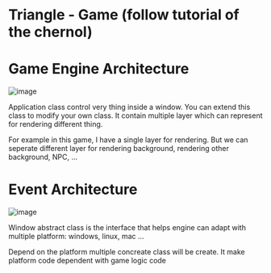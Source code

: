 # Triangle - Game (follow tutorial of the chernol)  


<space><space>


# Game Engine Architecture


<space><space>


![image](https://github.com/user-attachments/assets/18e6f395-4b3c-4778-b852-39c97275b71e)


<space><space>
Application class control very thing inside a window. You can extend this class to modify your own class.
It contain multiple layer which can represent for rendering different thing.


<space><space>
For example in this game, I have a single layer for rendering. But we can seperate different layer for rendering background, rendering other background, NPC, ... 




<space><space>
# Event Architecture


<space><space>
![image](https://github.com/user-attachments/assets/2ae45205-6b56-433d-8e5e-caad5c279bec)


<space><space>
Window abstract class is the interface that helps engine can adapt with multiple platform: windows, linux, mac ...


Depend on the platform multiple concreate class will be create. It make platform code dependent with game logic code


<space><space>
